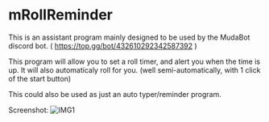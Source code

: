 # mRollReminder
This is an assistant program mainly designed to be used by the MudaBot discord bot. ( https://top.gg/bot/432610292342587392 )

This program will allow you to set a roll timer, and alert you when the time is up.
It will also automaticaly roll for you. (well semi-automatically, with 1 click of the start button)

This could also be used as just an auto typer/reminder program.

Screenshot:
![IMG1](https://i.imgur.com/7fpsnv8.png)
 
